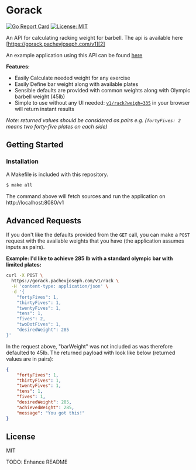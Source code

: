# Gorack

[![Go Report Card](https://goreportcard.com/badge/github.com/pachev/gorack)][1]
[![License: MIT](https://img.shields.io/badge/License-MIT-yellow.svg)][6]


An API for calculating racking weight for barbell. The api is available here [https://gorack.pachevjoseph.com/v1][2]

An example application using this API can be found [here][3]

**Features:**

* Easily Calculate needed weight for any exercise
* Easily Define bar weight along with available plates
* Sensible defaults are provided with common weights along with Olympic barbell weight (45lb)
* Simple to use without any UI needed: [`v1/rack?weigh=335`][4] in your browser will return instant results 

_Note: returned values should be considered as pairs e.g. (`fortyFives: 2` means two forty-five plates on each side)_

## Getting Started

### Installation

A Makefile is included with this repository. 
```bash
$ make all
```

The command above will fetch sources and run the application on http://localhost:8080/v1

## Advanced Requests

If you don't like the defaults provided from the `GET` call, you can make a `POST` request with the available weights 
that you have (the application assumes inputs as pairs). 

__Example: I'd like to achieve 285 lb with a standard olympic bar with limited plates:__
```bash
curl -X POST \
  https://gorack.pachevjoseph.com/v1/rack \
  -H 'content-type: application/json' \
  -d '{
	"fortyFives": 1,
	"thirtyFives": 1,
	"twentyFives": 1,
	"tens": 1,
	"fives": 2,
	"twoDotFives": 1,
	"desiredWeight": 285
}'
```

In the request above, "barWeight" was not included as was therefore defaulted to 45lb. The returned payload with look like below (returned values are in pairs):

```json
{
    "fortyFives": 1,
    "thirtyFives": 1,
    "twentyFives": 1,
    "tens": 1,
    "fives": 1,
    "desiredWeight": 285,
    "achievedWeight": 285,
    "message": "You got this!"
}
```

## License
MIT

TODO: Enhance README

[1]: https://goreportcard.com/report/github.com/pachev/gorack
[2]: https://gorack.pachevjoseph.com/v1/rack
[3]: Nothing
[4]: https://gorack.pachevjoseph.com/v1/rack?weight=335
[5]: https://golang.org/doc/install
[6]: https://opensource.org/licenses/MIT